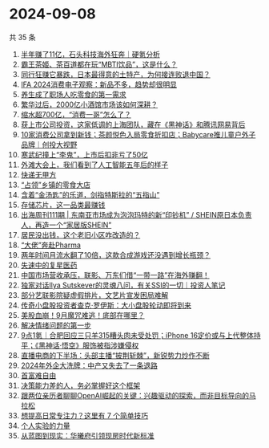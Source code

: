 # 2024-09-08

共 35 条

<!-- BEGIN 36KR -->
<!-- 最后更新时间 2024-09-08 09:27:56 +0800 -->
1. [半年赚了11亿，石头科技海外狂奔｜硬氪分析](https://36kr.com/p/2935856344521347)
1. [霸王茶姬、茶百道都在玩“MBTI饮品”，这是什么？](https://36kr.com/p/2939299230882697)
1. [同行狂赚它暴跌，日本最得意的土特产，为何接连败退中国？](https://36kr.com/p/2939602235366280)
1. [IFA 2024消费电子观察：新品不多，趋势却很明显](https://36kr.com/p/2939278601067906)
1. [养生成了职场人吃零食的第一需求](https://36kr.com/p/2939443709368960)
1. [繁华过后，2000亿小酒馆市场该如何深耕？](https://36kr.com/p/2938630052076673)
1. [缩水超700亿，“消费一哥”怎么了？](https://36kr.com/p/2938530696714880)
1. [获上市公司投资，这家低调的上海团队，藏在《黑神话》和腾讯网易背后](https://36kr.com/p/2938577043020421)
1. [10家消费公司拿到新钱；茶颜悦色入局零食折扣店；Babycare推儿童户外子品牌｜创投大视野](https://36kr.com/p/2939304368954242)
1. [寒武纪撞上“李鬼”，上市后扣非亏了50亿](https://36kr.com/p/2938711525137542)
1. [外滩大会上，我们看到了人工智能五年后的样子](https://36kr.com/p/2939464362433414)
1. [快递无甲方](https://36kr.com/p/2939416657943427)
1. [“占领”乡镇的零食大店](https://36kr.com/p/2938564352678535)
1. [含着“金汤匙”的乐道，剑指特斯拉的“五指山”](https://36kr.com/p/2939416754199177)
1. [存储芯片，这一品类最赚钱](https://36kr.com/p/2939449387293576)
1. [出海周刊111期 | 东南亚市场成为泡泡玛特的新“印钞机” / SHEIN原日本负责人，再造一个“家居版SHEIN”](https://36kr.com/p/2939367870306945)
1. [居民没出钱，这个老旧小区咋改造的？](https://36kr.com/p/2939314286238336)
1. [“大佬”奔赴Pharma](https://36kr.com/p/2938551878769539)
1. [两年时间月流水翻了10倍，这款合成游戏还没遇到增长瓶颈？](https://36kr.com/p/2938630806002568)
1. [失速中的复星医药](https://36kr.com/p/2939261292354947)
1. [中国市场营收承压，联影、万东们借“一带一路”在海外赚翻！](https://36kr.com/p/2939225813326725)
1. [独家对话Ilya Sutskever的灵魂八问，有关SSI的一切｜投资人笔记](https://36kr.com/p/2938760941181575)
1. [部分艺联影院疑虚假排片，文艺片宣发困局难解](https://36kr.com/p/2938561569102724)
1. [传奇小盘股投资者查克·罗伊斯：大小盘股轮动即将到来](https://36kr.com/p/2938589931510656)
1. [美股血崩！9月魔咒难逃！底部在哪里？](https://36kr.com/p/2939224007761030)
1. [解决情绪问题的第一步](https://36kr.com/p/2935733376572290)
1. [9点1氪｜合肥回应三只羊315糟头肉未受处罚；iPhone 16定价或与上代整体持平；《黑神话·悟空》服饰被指涉嫌侵权](https://36kr.com/p/2939279252511621)
1. [直播电商的下半场：头部主播“披荆斩棘”，新锐势力炒作不断](https://36kr.com/p/2938623851175304)
1. [2024年外企大洗牌：中产又失去了一条退路](https://36kr.com/p/2939212551658120)
1. [首富难自由](https://36kr.com/p/2939247601343368)
1. [决策能力差的人，务必掌握好这个框架](https://36kr.com/p/2939218219145862)
1. [跟两位亲历者聊聊OpenAI崛起的关键：兴趣驱动的探索，而非目标导向的马拉松](https://36kr.com/p/2936837376547463)
1. [想提高日常专注力？这里有 7 个简单技巧](https://36kr.com/p/2935413074910085)
1. [个人实验的力量](https://36kr.com/p/2928414000585600)
1. [从蓝图到现实：华曦府引领现房时代新标准](https://36kr.com/p/2938754216614528)
<!-- END 36KR -->